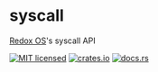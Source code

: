 # syscall
[Redox OS](https://gitlab.redox-os.org/redox-os/redox)'s syscall API

[![MIT licensed](https://img.shields.io/badge/license-MIT-blue.svg)](LICENSE)
[![crates.io](http://meritbadge.herokuapp.com/redox_syscall)](https://crates.io/crates/redox_syscall)
[![docs.rs](https://docs.rs/redox_syscall/badge.svg)](https://docs.rs/redox_syscall)
